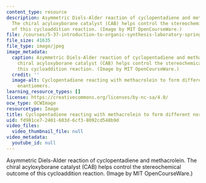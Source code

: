 ```yaml
---
content_type: resource
description: Asymmetric Diels-Alder reaction of cyclopentadiene and methacrolein.
  The chiral acyloxyborane catalyst (CAB) helps control the stereochemical outcome
  of this cycloaddition reaction. (Image by MIT OpenCourseWare.)
file: /courses/5-37-introduction-to-organic-synthesis-laboratory-spring-2009/fd981ce72401603d6cf38092cd548b9d_5-37s09.jpg
file_size: 41635
file_type: image/jpeg
image_metadata:
  caption: Asymmetric Diels-Alder reaction of cyclopentadiene and methacrolein. The
    chiral acyloxyborane catalyst (CAB) helps control the stereochemical outcome of
    this cycloaddition reaction. (Image by MIT OpenCourseWare.)
  credit: ''
  image-alt: Cyclopentadiene reacting with methacrolein to form different norbornene
    enantiomers.
learning_resource_types: []
license: https://creativecommons.org/licenses/by-nc-sa/4.0/
ocw_type: OCWImage
resourcetype: Image
title: Cyclopentadiene reacting with methacrolein to form different norbornene enantiomers
uid: fd981ce7-2401-603d-6cf3-8092cd548b9d
video_files:
  video_thumbnail_file: null
video_metadata:
  youtube_id: null
---
```

Asymmetric Diels-Alder reaction of cyclopentadiene and methacrolein. The chiral acyloxyborane catalyst (CAB) helps control the stereochemical outcome of this cycloaddition reaction. (Image by MIT OpenCourseWare.)